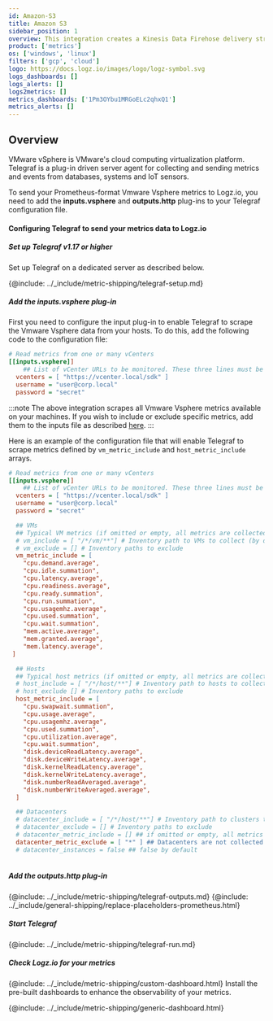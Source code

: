 ```yaml
---
id: Amazon-S3
title: Amazon S3
sidebar_position: 1
overview: This integration creates a Kinesis Data Firehose delivery stream that links to your Amazon S3 metrics stream and then sends the metrics to your Logz.io account. It also creates a Lambda function that adds AWS namespaces to the metric stream, and a Lambda function that collects and ships the resources' tags.
product: ['metrics']
os: ['windows', 'linux']
filters: ['gcp', 'cloud']
logo: https://docs.logz.io/images/logo/logz-symbol.svg
logs_dashboards: []
logs_alerts: []
logs2metrics: []
metrics_dashboards: ['1Pm3OYbu1MRGoELc2qhxQ1']
metrics_alerts: []
---
```



## Overview

VMware vSphere is VMware's cloud computing virtualization platform. Telegraf is a plug-in driven server agent for collecting and sending metrics and events from databases, systems and IoT sensors.

To send your Prometheus-format Vmware Vsphere metrics to Logz.io, you need to add the **inputs.vsphere** and **outputs.http** plug-ins to your Telegraf configuration file.

<!-- logzio-inject:install:grafana:dashboards ids=["VpeHVDlhfo1mF22Lc0UKf", "6CpW1YzdonmTQ8uIXAN5OL", "3AvORCMPVJd8948i9oKaBO"] -->

#### Configuring Telegraf to send your metrics data to Logz.io

 

##### Set up Telegraf v1.17 or higher

Set up Telegraf on a dedicated server as described below.
  
{@include: ../_include/metric-shipping/telegraf-setup.md}
 
##### Add the inputs.vsphere plug-in

First you need to configure the input plug-in to enable Telegraf to scrape the Vmware Vsphere data from your hosts. To do this, add the following code to the configuration file:


``` ini
# Read metrics from one or many vCenters
[[inputs.vsphere]]
    ## List of vCenter URLs to be monitored. These three lines must be uncommented and edited for the plugin to work.
  vcenters = [ "https://vcenter.local/sdk" ]
  username = "user@corp.local"
  password = "secret"
```


:::note
The above integration scrapes all Vmware Vsphere metrics available on your machines. 
If you wish to include or exclude specific metrics, add them to the inputs file as described [here](https://github.com/influxdata/telegraf/blob/release-1.19/plugins/inputs/vsphere/README.md).
:::
 


Here is an example of the configuration file that will enable Telegraf to scrape metrics defined by `vm_metric_include` and `host_metric_include` arrays.

``` ini
# Read metrics from one or many vCenters
[[inputs.vsphere]]
    ## List of vCenter URLs to be monitored. These three lines must be uncommented and edited for the plugin to work.
  vcenters = [ "https://vcenter.local/sdk" ]
  username = "user@corp.local"
  password = "secret"

  ## VMs
  ## Typical VM metrics (if omitted or empty, all metrics are collected)
  # vm_include = [ "/*/vm/**"] # Inventory path to VMs to collect (by default all are collected)
  # vm_exclude = [] # Inventory paths to exclude
  vm_metric_include = [
    "cpu.demand.average",
    "cpu.idle.summation",
    "cpu.latency.average",
    "cpu.readiness.average",
    "cpu.ready.summation",
    "cpu.run.summation",
    "cpu.usagemhz.average",
    "cpu.used.summation",
    "cpu.wait.summation",
    "mem.active.average",
    "mem.granted.average",
    "mem.latency.average",
 ]

  ## Hosts
  ## Typical host metrics (if omitted or empty, all metrics are collected)
  # host_include = [ "/*/host/**"] # Inventory path to hosts to collect (by default all are collected)
  # host_exclude [] # Inventory paths to exclude
  host_metric_include = [
    "cpu.swapwait.summation",
    "cpu.usage.average",
    "cpu.usagemhz.average",
    "cpu.used.summation",
    "cpu.utilization.average",
    "cpu.wait.summation",
    "disk.deviceReadLatency.average",
    "disk.deviceWriteLatency.average",
    "disk.kernelReadLatency.average",
    "disk.kernelWriteLatency.average",
    "disk.numberReadAveraged.average",
    "disk.numberWriteAveraged.average",
  ]

  ## Datacenters
  # datacenter_include = [ "/*/host/**"] # Inventory path to clusters to collect (by default all are collected)
  # datacenter_exclude = [] # Inventory paths to exclude
  # datacenter_metric_include = [] ## if omitted or empty, all metrics are collected
  datacenter_metric_exclude = [ "*" ] ## Datacenters are not collected by default.
  # datacenter_instances = false ## false by default
  
```

##### Add the outputs.http plug-in

{@include: ../_include/metric-shipping/telegraf-outputs.md}
{@include: ../_include/general-shipping/replace-placeholders-prometheus.html}

##### Start Telegraf

{@include: ../_include/metric-shipping/telegraf-run.md}

##### Check Logz.io for your metrics

{@include: ../_include/metric-shipping/custom-dashboard.html} Install the pre-built dashboards to enhance the observability of your metrics.

<!-- logzio-inject:install:grafana:dashboards ids=["VpeHVDlhfo1mF22Lc0UKf", "6CpW1YzdonmTQ8uIXAN5OL", "3AvORCMPVJd8948i9oKaBO"] -->

{@include: ../_include/metric-shipping/generic-dashboard.html} 


 
